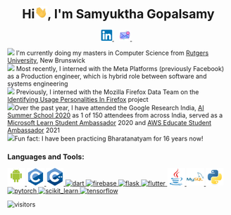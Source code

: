 <!--
*** Thanks for checking out my README code. If you have a suggestion that would make this better 
*** or have any software development/ data science related opportunities for me do reach out! I would love to hear from you.
*** Thanks again!:D
-->

<h1 align="center">Hi<img src="https://github.com/samyukthagopalsamy/samyukthagopalsamy/blob/master/Hi.gif" width="29px">, I'm Samyuktha Gopalsamy</h1>

<p align='center'>
  <a href="https://www.linkedin.com/in/samyukthagopalsamy/" target="_blank" rel="noopener noreferrer">
    <img width="25" src="https://github.com/samyukthagopalsamy/samyukthagopalsamy/blob/master/linkedin.svg">
  </a>&nbsp;&nbsp;
 
  <a href="mailto:samyuktha.gopalsamy@rutgers.edu" target="_blank" rel="noopener noreferrer">
    <img width="25" src="https://github.com/samyukthagopalsamy/samyukthagopalsamy/blob/master/message.svg">
  </a>&nbsp;&nbsp;
</p>

<img src="https://media.giphy.com/media/VgCDAzcKvsR6OM0uWg/giphy.gif" width="29px"> I'm currently doing my masters in Computer Science from [Rutgers University](https://www.rutgers.edu/), New Brunswick <br/>
<img src="https://media.giphy.com/media/QXPqYpSyBIMjBTtBbl/giphy.gif" width="29px"> Most recently, I interned with the Meta Platforms (previously Facebook) as a Production engineer, which is hybrid role between software and systems engineering<br/>
<img src="https://media.giphy.com/media/QXPqYpSyBIMjBTtBbl/giphy.gif" width="29px"> Previously, I interned with the Mozilla Firefox Data Team on the [Identifying Usage Personalities In Firefox](http://samyukthagopalsamy.wordpress.com/) project<br/>
<img src="https://media.giphy.com/media/pzrC181f1kPXeaHV1W/giphy.gif" width="24px">Over the past year, I have attended the Google Research India, [AI Summer School 2020](https://sites.google.com/view/aisummerschool2020/home?authuser=0) as 1 of 150 attendees from across India, served as a [Microsoft Learn Student Ambassador](https://studentambassadors.microsoft.com/) 2020 and [AWS Educate Student Ambassador](https://aws.amazon.com/education/awseducate/student-ambassador-program/) 2021<br/>
 <img src="https://media.giphy.com/media/eNvmqeYXm4gSHC4195/giphy.gif" width="22px">Fun fact: I have been practicing Bharatanatyam for 16 years now!<br/> 
<h3 align="left">Languages and Tools:</h3>

<p align="left"> <a href="https://developer.android.com" target="_blank"> <img src="https://raw.githubusercontent.com/devicons/devicon/master/icons/android/android-original-wordmark.svg" alt="android" width="40" height="40"/> </a> <a href="https://www.cprogramming.com/" target="_blank"> <img src="https://raw.githubusercontent.com/devicons/devicon/master/icons/c/c-original.svg" alt="c" width="40" height="40"/> </a> <a href="https://www.w3schools.com/cpp/" target="_blank"> <img src="https://raw.githubusercontent.com/devicons/devicon/master/icons/cplusplus/cplusplus-original.svg" alt="cplusplus" width="40" height="40"/> </a> <a href="https://dart.dev" target="_blank"> <img src="https://www.vectorlogo.zone/logos/dartlang/dartlang-icon.svg" alt="dart" width="40" height="40"/> </a> <a href="https://firebase.google.com/" target="_blank"> <img src="https://www.vectorlogo.zone/logos/firebase/firebase-icon.svg" alt="firebase" width="40" height="40"/> </a> <a href="https://flask.palletsprojects.com/" target="_blank"> <img src="https://www.vectorlogo.zone/logos/pocoo_flask/pocoo_flask-icon.svg" alt="flask" width="40" height="40"/> </a> <a href="https://flutter.dev" target="_blank"> <img src="https://www.vectorlogo.zone/logos/flutterio/flutterio-icon.svg" alt="flutter" width="40" height="40"/> </a> <a href="https://www.java.com" target="_blank"> <img src="https://raw.githubusercontent.com/devicons/devicon/master/icons/java/java-original.svg" alt="java" width="40" height="40"/> </a> <a href="https://www.mysql.com/" target="_blank"> <img src="https://raw.githubusercontent.com/devicons/devicon/master/icons/mysql/mysql-original-wordmark.svg" alt="mysql" width="40" height="40"/> </a> <a href="https://www.python.org" target="_blank"> <img src="https://raw.githubusercontent.com/devicons/devicon/master/icons/python/python-original.svg" alt="python" width="40" height="40"/> </a> <a href="https://pytorch.org/" target="_blank"> <img src="https://www.vectorlogo.zone/logos/pytorch/pytorch-icon.svg" alt="pytorch" width="40" height="40"/> </a> <a href="https://scikit-learn.org/" target="_blank"> <img src="https://upload.wikimedia.org/wikipedia/commons/0/05/Scikit_learn_logo_small.svg" alt="scikit_learn" width="40" height="40"/> </a> <a href="https://www.tensorflow.org" target="_blank"> <img src="https://www.vectorlogo.zone/logos/tensorflow/tensorflow-icon.svg" alt="tensorflow" width="40" height="40"/> </a> </p>
<!-- <table>
<tr>
<td valign="top" width="50%">
<img src="https://github-readme-stats.vercel.app/api?username=samyukthagopalsamy&show_icons=true&count_private=true&hide_border=true" align="left" style="width: 100%" />
</td>
<td valign="top" width="50%">
<img src="https://github-readme-stats.vercel.app/api/top-langs/?username=samyukthagopalsamy&hide_border=true&layout=compact" align="left" style="width: 100%" />
</td>
</tr>
</table>   -->

![visitors](https://visitor-badge.glitch.me/badge?page_id=samyukthagopalsamy.samyukthagopalsamy)
